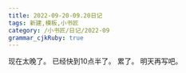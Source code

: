 ```yaml
---
title: 2022-09-20-09.20日记
tags: 新建,模板,小书匠
category: /小书匠/日记/2022-09
grammar_cjkRuby: true
---
```



现在太晚了。
已经快到10点半了。
累了。
明天再写吧。